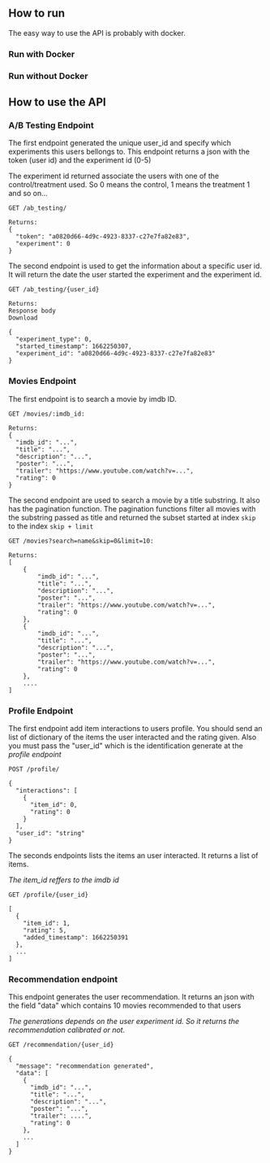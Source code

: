 
## How to run

The easy way to use the API is probably with docker.

### Run with Docker

### Run without Docker


## How to use the API

### A/B Testing Endpoint

The first endpoint generated the unique user_id and specify which experiments this users bellongs to. This endpoint returns a json with the token (user id) and the experiment id (0-5)

The experiment id returned associate the users with one of the control/treatment used. So 0 means the control, 1 means the treatment 1 and so on...

```
GET /ab_testing/

Returns:
{
  "token": "a0820d66-4d9c-4923-8337-c27e7fa82e83",
  "experiment": 0
}

```

The second endpoint is used to get the information about a specific user id. It will return the date the user started the experiment and the experiment id.

```
GET /ab_testing/{user_id}

Returns:
Response body
Download

{
  "experiment_type": 0,
  "started_timestamp": 1662250307,
  "experiment_id": "a0820d66-4d9c-4923-8337-c27e7fa82e83"
}
```

### Movies Endpoint

The first endpoint is to search a movie by imdb ID. 

```
GET /movies/:imdb_id:

Returns:
{
  "imdb_id": "...",
  "title": "...",
  "description": "...",
  "poster": "...",
  "trailer": "https://www.youtube.com/watch?v=...",
  "rating": 0
}
```

The second endpoint are used to search a movie by a title substring. It also has the pagination function. The pagination functions filter all movies with the substring passed as title and returned the subset started at index ``skip`` to the index ``skip + limit``

```
GET /movies?search=name&skip=0&limit=10:

Returns:
[
    {
        "imdb_id": "...",
        "title": "...",
        "description": "...",
        "poster": "...",
        "trailer": "https://www.youtube.com/watch?v=...",
        "rating": 0
    },
    {
        "imdb_id": "...",
        "title": "...",
        "description": "...",
        "poster": "...",
        "trailer": "https://www.youtube.com/watch?v=...",
        "rating": 0
    },
    ....
]

```


### Profile Endpoint

The first endpoint add item interactions to users profile. You should send an list of dictionary of the items the user interacted and the rating given. Also you must pass the "user_id" which is the identification generate at the *profile endpoint*

```
POST /profile/

{
  "interactions": [
    {
      "item_id": 0,
      "rating": 0
    }
  ],
  "user_id": "string"
}
```

The seconds endpoints lists the items an user interacted. It returns a list of items.

*The item_id reffers to the imdb id*

```
GET /profile/{user_id}

[
  {
    "item_id": 1,
    "rating": 5,
    "added_timestamp": 1662250391
  },
  ...
]
```


### Recommendation endpoint


This endpoint generates the user recommendation. It returns an json with the field "data" which contains 10 movies recommended to that users

*The generations depends on the user experiment id. So it returns the recommendation calibrated or not.*

```
GET /recommendation/{user_id}

{
  "message": "recommendation generated",
  "data": [
    {
      "imdb_id": "...",
      "title": "...",
      "description": "...",
      "poster": "...",
      "trailer": ....",
      "rating": 0
    },
    ...
  ]
}

```